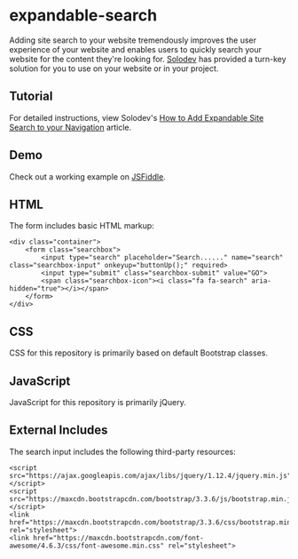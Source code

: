 # expandable-search
Adding site search to your website tremendously improves the user experience of your website and enables users to quickly search your website for the content they're looking for. [Solodev](https://www.solodev.com/) has provided a turn-key solution for you to use on your website or in your project.  

## Tutorial

For detailed instructions, view Solodev's [How to Add Expandable Site Search to your Navigation](https://www.solodev.com/blog/web-design/code-examples/how-to-add-expandable-site-search-to-your-navigation.stml) article.

## Demo

Check out a working example on [JSFiddle](https://jsfiddle.net/solodev/0tn5ggLt/).

## HTML

The form includes basic HTML markup:
```
<div class="container">
    <form class="searchbox">
        <input type="search" placeholder="Search......" name="search" class="searchbox-input" onkeyup="buttonUp();" required>
        <input type="submit" class="searchbox-submit" value="GO">
        <span class="searchbox-icon"><i class="fa fa-search" aria-hidden="true"></i></span>
    </form>
</div>
```

## CSS

CSS for this repository is primarily based on default Bootstrap classes.

## JavaScript

JavaScript for this repository is primarily jQuery.

## External Includes

The search input includes the following third-party resources:
```
<script src="https://ajax.googleapis.com/ajax/libs/jquery/1.12.4/jquery.min.js"></script>
<script src="https://maxcdn.bootstrapcdn.com/bootstrap/3.3.6/js/bootstrap.min.js"></script>
<link href="https://maxcdn.bootstrapcdn.com/bootstrap/3.3.6/css/bootstrap.min.css" rel="stylesheet">
<link href="https://maxcdn.bootstrapcdn.com/font-awesome/4.6.3/css/font-awesome.min.css" rel="stylesheet">
```
